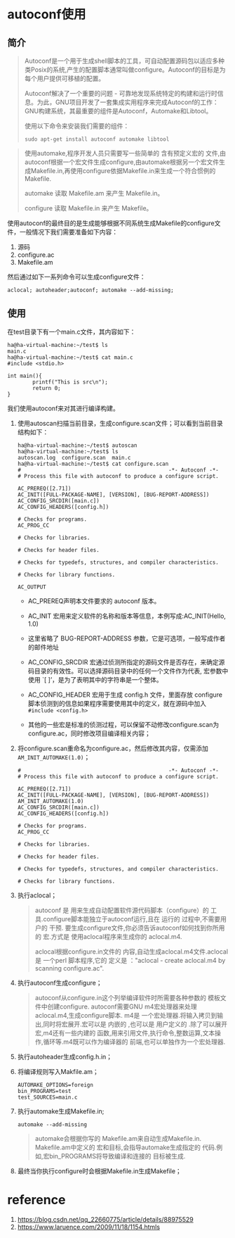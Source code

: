 # autoconf使用

## 简介

> Autoconf是一个用于生成shell脚本的工具，可自动配置源码包以适应多种类Posix的系统,产生的配置脚本通常叫做configure。Autoconf的目标是为每个用户提供可移植的配置。
>
> Autoconf解决了一个重要的问题 - 可靠地发现系统特定的构建和运行时信息。为此，GNU项目开发了一套集成实用程序来完成Autoconf的工作：GNU构建系统，其最重要的组件是Autoconf，Automake和Libtool。
>
> 使用以下命令来安装我们需要的组件：
>
> ```shell
> sudo apt-get install autoconf automake libtool
> ```

> 使用automake,程序开发人员只需要写一些简单的 含有预定义宏的 文件,由autoconf根据一个宏文件生成configure,由automake根据另一个宏文件生成Makefile.in,再使用configure依据Makefile.in来生成一个符合惯例的 Makefile.
>
> automake 读取 Makefile.am 来产生 Makefile.in。
>
> configure 读取 Makefile.in 来产生 Makefile。

使用autoconf的最终目的是生成能够根据不同系统生成Makefile的configure文件，一般情况下我们需要准备如下内容：

1. 源码
2. configure.ac
3. Makefile.am

然后通过如下一系列命令可以生成configure文件：

```shell
aclocal; autoheader;autoconf; automake --add-missing;
```

## 使用

在test目录下有一个main.c文件，其内容如下：

```shell
ha@ha-virtual-machine:~/test$ ls
main.c
ha@ha-virtual-machine:~/test$ cat main.c
#include <stdio.h>

int main(){
        printf("This is src\n");
        return 0;
}
```

我们使用autoconf来对其进行编译构建。

1. 使用autoscan扫描当前目录，生成configure.scan文件；可以看到当前目录结构如下：

   ```shell
   ha@ha-virtual-machine:~/test$ autoscan
   ha@ha-virtual-machine:~/test$ ls
   autoscan.log  configure.scan  main.c
   ha@ha-virtual-machine:~/test$ cat configure.scan
   #                                               -*- Autoconf -*-
   # Process this file with autoconf to produce a configure script.
   
   AC_PREREQ([2.71])
   AC_INIT([FULL-PACKAGE-NAME], [VERSION], [BUG-REPORT-ADDRESS])
   AC_CONFIG_SRCDIR([main.c])
   AC_CONFIG_HEADERS([config.h])
   
   # Checks for programs.
   AC_PROG_CC
   
   # Checks for libraries.
   
   # Checks for header files.
   
   # Checks for typedefs, structures, and compiler characteristics.
   
   # Checks for library functions.
   
   AC_OUTPUT
   ```

   - AC_PREREQ声明本文件要求的 autoconf 版本。
   - AC_INIT 宏用来定义软件的名称和版本等信息，本例写成:AC_INIT(Hello, 1.0)
   - 这里省略了 BUG-REPORT-ADDRESS 参数，它是可选项，一般写成作者的邮件地址
   - AC_CONFIG_SRCDIR 宏通过侦测所指定的源码文件是否存在，来确定源码目录的有效性。可以选择源码目录中的任何一个文件作为代表, 宏参数中使用 `[ ]’，是为了表明其中的字符串是一个整体。

   - AC_CONFIG_HEADER 宏用于生成 config.h 文件，里面存放 configure 脚本侦测到的信息如果程序需要使用其中的定义，就在源码中加入`#include <config.h>`
   - 其他的一些宏是标准的侦测过程，可以保留不动修改configure.scan为configure.ac，同时修改项目编译相关内容；

2. 将configure.scan重命名为configure.ac，然后修改其内容，仅需添加`AM_INIT_AUTOMAKE(1.0)`；

   ```shell
   #                                               -*- Autoconf -*-
   # Process this file with autoconf to produce a configure script.
   
   AC_PREREQ([2.71])
   AC_INIT([FULL-PACKAGE-NAME], [VERSION], [BUG-REPORT-ADDRESS])
   AM_INIT_AUTOMAKE(1.0)
   AC_CONFIG_SRCDIR([main.c])
   AC_CONFIG_HEADERS([config.h])
   
   # Checks for programs.
   AC_PROG_CC
   
   # Checks for libraries.
   
   # Checks for header files.
   
   # Checks for typedefs, structures, and compiler characteristics.
   
   # Checks for library functions.
   ```

   

3. 执行aclocal；

   > autoconf 是 用来生成自动配置软件源代码脚本（configure）的 工具.configure脚本能独立于autoconf运行,且在 运行的 过程中,不需要用户的 干预.
   > 要生成configure文件,你必须告诉autoconf如何找到你所用的 宏.方式是 使用aclocal程序来生成你的 aclocal.m4.
   >
   > aclocal根据configure.in文件的 内容,自动生成aclocal.m4文件.aclocal是 一个perl 脚本程序,它的 定义是 ："aclocal - create aclocal.m4 by scanning configure.ac".

4. 执行autoconf生成configure；

   > autoconf从configure.in这个列举编译软件时所需要各种参数的 模板文件中创建configure.
   > autoconf需要GNU m4宏处理器来处理aclocal.m4,生成configure脚本.
   > m4是 一个宏处理器.将输入拷贝到输出,同时将宏展开.宏可以是 内嵌的 ,也可以是 用户定义的 .除了可以展开宏,m4还有一些内建的 函数,用来引用文件,执行命令,整数运算,文本操作,循环等.m4既可以作为编译器的 前端,也可以单独作为一个宏处理器.

5. 执行autoheader生成config.h.in；

6. 将编译规则写入Makfile.am；

   ```shell
   AUTOMAKE_OPTIONS=foreign
   bin_PROGRAMS=test
   test_SOURCES=main.c
   ```

   

7. 执行automake生成Makefile.in;

   ```shell
   automake --add-missing
   ```

   > automake会根据你写的 Makefile.am来自动生成Makefile.in.
   > Makefile.am中定义的 宏和目标,会指导automake生成指定的 代码.例如,宏bin_PROGRAMS将导致编译和连接的 目标被生成.

8. 最终当你执行configure时会根据Makefile.in生成Makefile；

# reference

1. https://blog.csdn.net/qq_22660775/article/details/88975529
2. https://www.laruence.com/2009/11/18/1154.htmls